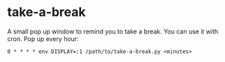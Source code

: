 # take-a-break
A small pop up window to remind you to take a break. You can use it with cron. Pop up every hour:

```crontab
0 * * * * env DISPLAY=:1 /path/to/take-a-break.py <minutes>
```

